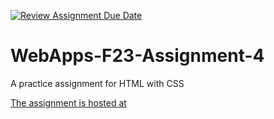 [![Review Assignment Due Date](https://classroom.github.com/assets/deadline-readme-button-24ddc0f5d75046c5622901739e7c5dd533143b0c8e959d652212380cedb1ea36.svg)](https://classroom.github.com/a/4tKarLeg)
# WebApps-F23-Assignment-4
A practice assignment for HTML with CSS



[The assignment is hosted at](https://44-563-webapps-f23.github.io/44563-webapps-f23-assignment4-ShivaKumarReddyB/playpart.html)